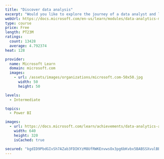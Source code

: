 ```yaml
---
title: "Discover data analysis"
excerpt: "Would you like to explore the journey of a data analyst and learn how a data analyst tells a story with data? In this module, you will explore the different roles in data and learn the different tasks of a data analyst."
webUrl: https://docs.microsoft.com/en-us/learn/modules/data-analytics-microsoft/
type: course
price: Free
length: PT23M
ratings:
  count: 13428
  average: 4.792374
heat: 128

provider:
  name: Microsoft Learn
  domain: microsoft.com
  images:
    - url: /assets/images/organizations/microsoft.com-50x50.jpg
      width: 50
      height: 50

levels:
  - Intermediate

topics:
  - Power BI

images:
  - url: https://docs.microsoft.com/learn/achievements/data-analytics-and-microsoft-social.png
    width: 640
    height: 320
    isCached: true

secured: "kgdID9PbdGIvSh7AZab3FDIKYzM8UfRWKEnvwsOx3pg6bKvbx5BABSSXvulBBaThZbHy7Pg8yjgZUdgA/Ax87BH9r8hJWlkvAt4XURDfRVZhbqUTg/sPeYZXoSekFERHcNOZVRh5Z42j+K5XnWPNMSSAGTzQCHW9Iolmn8qBy4eUkove13GBGz9V/O/8bWYOegS7YZq2AkTQHj3626qdoRWe5P/x3mv1kXbugNF+DAtPTqljmq2EOp+t//PBsE5HOKOlXG2BvBmrvDxjJ6szcYNktTJXi8GpZGZ182jGh1+ytwOrdpY9lS1I05P9RPndAtENDM9zu6qj4GJXq3f65Rvf1sWKIkt8Y8bU73jQVAYZA44UGQLl6CrbX4vhDvpk2m0J5IIIaRPY5kEjJ2vhij0dhO0QQQiiLXhoq88pFsotU0KajETeJ38BmYC19hGQ;/cQfHGxm++6w7sNrnfKLfQ=="
---
```



